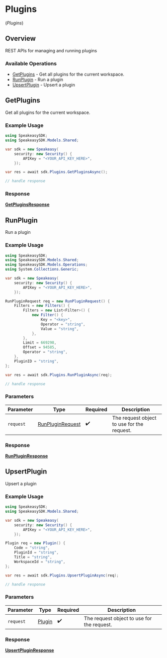 # Plugins
(*Plugins*)

## Overview

REST APIs for managing and running plugins

### Available Operations

* [GetPlugins](#getplugins) - Get all plugins for the current workspace.
* [RunPlugin](#runplugin) - Run a plugin
* [UpsertPlugin](#upsertplugin) - Upsert a plugin

## GetPlugins

Get all plugins for the current workspace.

### Example Usage

```csharp
using SpeakeasySDK;
using SpeakeasySDK.Models.Shared;

var sdk = new Speakeasy(
    security: new Security() {
        APIKey = "<YOUR_API_KEY_HERE>",
    });

var res = await sdk.Plugins.GetPluginsAsync();

// handle response
```


### Response

**[GetPluginsResponse](../../Models/Operations/GetPluginsResponse.md)**


## RunPlugin

Run a plugin

### Example Usage

```csharp
using SpeakeasySDK;
using SpeakeasySDK.Models.Shared;
using SpeakeasySDK.Models.Operations;
using System.Collections.Generic;

var sdk = new Speakeasy(
    security: new Security() {
        APIKey = "<YOUR_API_KEY_HERE>",
    });

RunPluginRequest req = new RunPluginRequest() {
    Filters = new Filters() {
        Filters = new List<Filter>() {
            new Filter() {
                Key = "<key>",
                Operator = "string",
                Value = "string",
            },
        },
        Limit = 669298,
        Offset = 94585,
        Operator = "string",
    },
    PluginID = "string",
};

var res = await sdk.Plugins.RunPluginAsync(req);

// handle response
```

### Parameters

| Parameter                                                       | Type                                                            | Required                                                        | Description                                                     |
| --------------------------------------------------------------- | --------------------------------------------------------------- | --------------------------------------------------------------- | --------------------------------------------------------------- |
| `request`                                                       | [RunPluginRequest](../../Models/Operations/RunPluginRequest.md) | :heavy_check_mark:                                              | The request object to use for the request.                      |


### Response

**[RunPluginResponse](../../Models/Operations/RunPluginResponse.md)**


## UpsertPlugin

Upsert a plugin

### Example Usage

```csharp
using SpeakeasySDK;
using SpeakeasySDK.Models.Shared;

var sdk = new Speakeasy(
    security: new Security() {
        APIKey = "<YOUR_API_KEY_HERE>",
    });

Plugin req = new Plugin() {
    Code = "string",
    PluginId = "string",
    Title = "string",
    WorkspaceId = "string",
};

var res = await sdk.Plugins.UpsertPluginAsync(req);

// handle response
```

### Parameters

| Parameter                                  | Type                                       | Required                                   | Description                                |
| ------------------------------------------ | ------------------------------------------ | ------------------------------------------ | ------------------------------------------ |
| `request`                                  | [Plugin](../../Models/Shared/Plugin.md)    | :heavy_check_mark:                         | The request object to use for the request. |


### Response

**[UpsertPluginResponse](../../Models/Operations/UpsertPluginResponse.md)**

